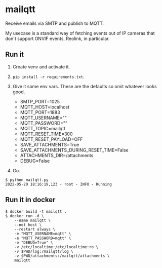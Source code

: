 # mailqtt

Receive emails via SMTP and publish to MQTT.

My usecase is a standard way of fetching events out of IP cameras that don't support ONVIF events, Reolink, in particular.

## Run it

1. Create venv and activate it.

1. `pip install -r requirements.txt`.

1. Give it some env vars. These are the defaults so omit whatever looks good.
   * SMTP_PORT=1025
   * MQTT_HOST=localhost
   * MQTT_PORT=1883
   * MQTT_USERNAME=""
   * MQTT_PASSWORD=""
   * MQTT_TOPIC=mailqtt
   * MQTT_RESET_TIME=300
   * MQTT_RESET_PAYLOAD=OFF
   * SAVE_ATTACHMENTS=True
   * SAVE_ATTACHMENTS_DURING_RESET_TIME=False
   * ATTACHMENTS_DIR=/attachments
   * DEBUG=False

1. Go.
```
$ python mailqtt.py
2022-05-20 18:16:19,123 - root - INFO - Running
```

## Run it in docker

```
$ docker build -t mailqtt .
$ docker run -d \
    --name mailqtt \
    --net host \
    --restart always \
    -e "MQTT_USERNAME=mqtt" \
    -e "MQTT_PASSWORD=mqtt" \
    -e "DEBUG=True" \
    -v /etc/localtime:/etc/localtime:ro \
    -v $PWD/log:/mailqtt/log \
    -v $PWD/attachments:/mailqtt/attachments \
    mailqtt
```

